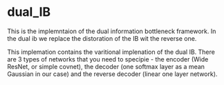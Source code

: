 # dual_IB
This is the implemntaion of the dual information bottleneck framework.
In the dual ib we replace the distoration of the IB wit the reverse one.

This implemation contains the varitional implenation of the dual IB.
There are 3 types of networks that you need to specipie - the encoder (Wide ResNet, or simple covnet), the decoder (one softmax layer as a mean Gaussian in our case) and the reverse decoder (linear one layer network).  

